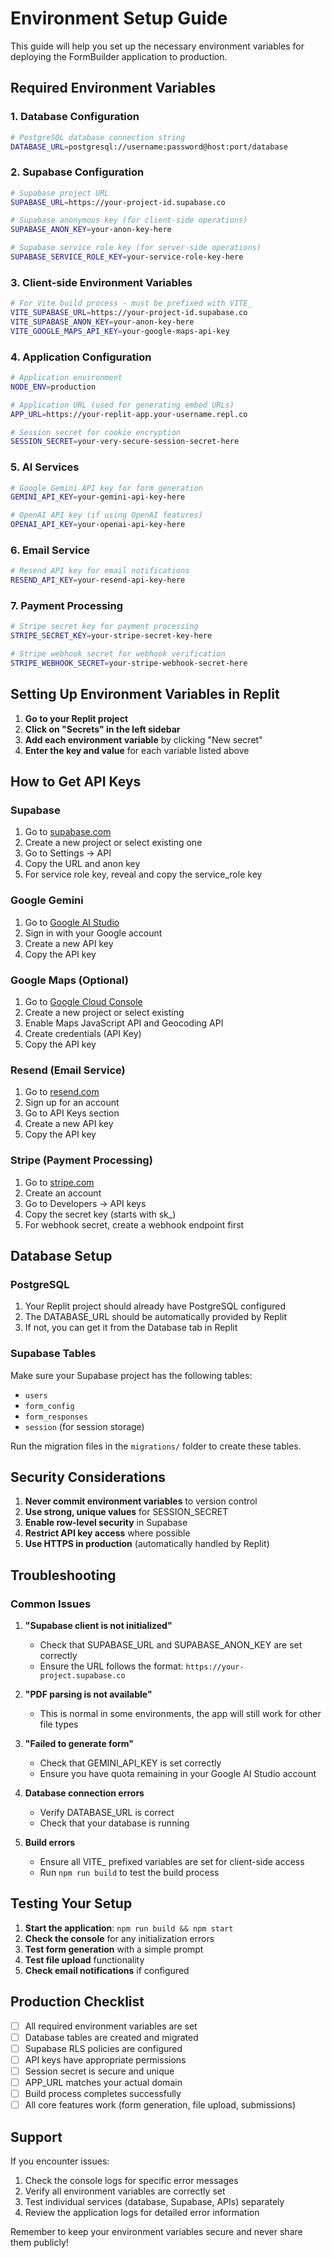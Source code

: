 # Environment Setup Guide

This guide will help you set up the necessary environment variables for deploying the FormBuilder application to production.

## Required Environment Variables

### 1. Database Configuration
```bash
# PostgreSQL database connection string
DATABASE_URL=postgresql://username:password@host:port/database
```

### 2. Supabase Configuration
```bash
# Supabase project URL
SUPABASE_URL=https://your-project-id.supabase.co

# Supabase anonymous key (for client-side operations)
SUPABASE_ANON_KEY=your-anon-key-here

# Supabase service role key (for server-side operations)
SUPABASE_SERVICE_ROLE_KEY=your-service-role-key-here
```

### 3. Client-side Environment Variables
```bash
# For Vite build process - must be prefixed with VITE_
VITE_SUPABASE_URL=https://your-project-id.supabase.co
VITE_SUPABASE_ANON_KEY=your-anon-key-here
VITE_GOOGLE_MAPS_API_KEY=your-google-maps-api-key
```

### 4. Application Configuration
```bash
# Application environment
NODE_ENV=production

# Application URL (used for generating embed URLs)
APP_URL=https://your-replit-app.your-username.repl.co

# Session secret for cookie encryption
SESSION_SECRET=your-very-secure-session-secret-here
```

### 5. AI Services
```bash
# Google Gemini API key for form generation
GEMINI_API_KEY=your-gemini-api-key-here

# OpenAI API key (if using OpenAI features)
OPENAI_API_KEY=your-openai-api-key-here
```

### 6. Email Service
```bash
# Resend API key for email notifications
RESEND_API_KEY=your-resend-api-key-here
```

### 7. Payment Processing
```bash
# Stripe secret key for payment processing
STRIPE_SECRET_KEY=your-stripe-secret-key-here

# Stripe webhook secret for webhook verification
STRIPE_WEBHOOK_SECRET=your-stripe-webhook-secret-here
```

## Setting Up Environment Variables in Replit

1. **Go to your Replit project**
2. **Click on "Secrets" in the left sidebar**
3. **Add each environment variable** by clicking "New secret"
4. **Enter the key and value** for each variable listed above

## How to Get API Keys

### Supabase
1. Go to [supabase.com](https://supabase.com)
2. Create a new project or select existing one
3. Go to Settings → API
4. Copy the URL and anon key
5. For service role key, reveal and copy the service_role key

### Google Gemini
1. Go to [Google AI Studio](https://makersuite.google.com/app/apikey)
2. Sign in with your Google account
3. Create a new API key
4. Copy the API key

### Google Maps (Optional)
1. Go to [Google Cloud Console](https://console.cloud.google.com/)
2. Create a new project or select existing
3. Enable Maps JavaScript API and Geocoding API
4. Create credentials (API Key)
5. Copy the API key

### Resend (Email Service)
1. Go to [resend.com](https://resend.com)
2. Sign up for an account
3. Go to API Keys section
4. Create a new API key
5. Copy the API key

### Stripe (Payment Processing)
1. Go to [stripe.com](https://stripe.com)
2. Create an account
3. Go to Developers → API keys
4. Copy the secret key (starts with sk_)
5. For webhook secret, create a webhook endpoint first

## Database Setup

### PostgreSQL
1. Your Replit project should already have PostgreSQL configured
2. The DATABASE_URL should be automatically provided by Replit
3. If not, you can get it from the Database tab in Replit

### Supabase Tables
Make sure your Supabase project has the following tables:
- `users`
- `form_config`
- `form_responses`
- `session` (for session storage)

Run the migration files in the `migrations/` folder to create these tables.

## Security Considerations

1. **Never commit environment variables** to version control
2. **Use strong, unique values** for SESSION_SECRET
3. **Enable row-level security** in Supabase
4. **Restrict API key access** where possible
5. **Use HTTPS in production** (automatically handled by Replit)

## Troubleshooting

### Common Issues

1. **"Supabase client is not initialized"**
   - Check that SUPABASE_URL and SUPABASE_ANON_KEY are set correctly
   - Ensure the URL follows the format: `https://your-project.supabase.co`

2. **"PDF parsing is not available"**
   - This is normal in some environments, the app will still work for other file types

3. **"Failed to generate form"**
   - Check that GEMINI_API_KEY is set correctly
   - Ensure you have quota remaining in your Google AI Studio account

4. **Database connection errors**
   - Verify DATABASE_URL is correct
   - Check that your database is running

5. **Build errors**
   - Ensure all VITE_ prefixed variables are set for client-side access
   - Run `npm run build` to test the build process

## Testing Your Setup

1. **Start the application**: `npm run build && npm start`
2. **Check the console** for any initialization errors
3. **Test form generation** with a simple prompt
4. **Test file upload** functionality
5. **Check email notifications** if configured

## Production Checklist

- [ ] All required environment variables are set
- [ ] Database tables are created and migrated
- [ ] Supabase RLS policies are configured
- [ ] API keys have appropriate permissions
- [ ] Session secret is secure and unique
- [ ] APP_URL matches your actual domain
- [ ] Build process completes successfully
- [ ] All core features work (form generation, file upload, submissions)

## Support

If you encounter issues:
1. Check the console logs for specific error messages
2. Verify all environment variables are correctly set
3. Test individual services (database, Supabase, APIs) separately
4. Review the application logs for detailed error information

Remember to keep your environment variables secure and never share them publicly! 